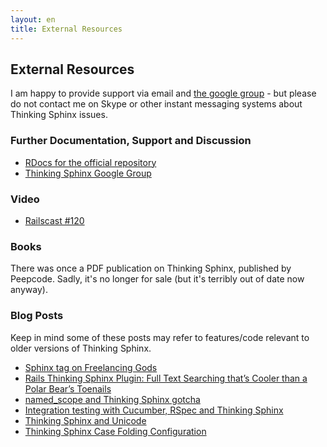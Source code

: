 ```yaml
---
layout: en
title: External Resources
---
```


## External Resources

I am happy to provide support via email and [the google group](http://groups.google.com/group/thinking-sphinx/) - but please do not contact me on Skype or other instant messaging systems about Thinking Sphinx issues.

### Further Documentation, Support and Discussion

* [RDocs for the official repository](http://rdoc.info/projects/pat/thinking-sphinx)
* [Thinking Sphinx Google Group](http://groups.google.com/group/thinking-sphinx/)

### Video

* [Railscast #120](http://railscasts.com/episodes/120-thinking-sphinx)

### Books

There was once a PDF publication on Thinking Sphinx, published by Peepcode. Sadly, it's no longer for sale (but it's terribly out of date now anyway).

### Blog Posts

Keep in mind some of these posts may refer to features/code relevant to older versions of Thinking Sphinx.

* [Sphinx tag on Freelancing Gods](http://freelancing-gods.com/tags/sphinx)
* [Rails Thinking Sphinx Plugin: Full Text Searching that’s Cooler than a Polar Bear’s Toenails](http://www.williambharding.com/blog/rails/rails-thinking-sphinx-plugin-full-text-searching-thats-cooler-than-a-polar-bears-toenails/)
* [named_scope and Thinking Sphinx gotcha](http://davidwparker.com/2008/11/13/named_scope-and-thinking-sphinx-gotcha/)
* [Integration testing with Cucumber, RSpec and Thinking Sphinx](http://rhnh.net/2008/10/01/integration-testing-with-cucumber-rspec-and-thinking-sphinx)
* [Thinking Sphinx and Unicode](http://yob.id.au/2008/05/08/thinking-sphinx-and-unicode.html)
* [Thinking Sphinx Case Folding Configuration](http://darwinweb.net/articles/thinking-sphinx-case-folding-configuration)
